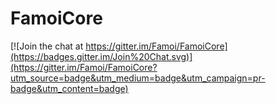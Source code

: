 # FamoiCore

[![Join the chat at https://gitter.im/Famoi/FamoiCore](https://badges.gitter.im/Join%20Chat.svg)](https://gitter.im/Famoi/FamoiCore?utm_source=badge&utm_medium=badge&utm_campaign=pr-badge&utm_content=badge)
